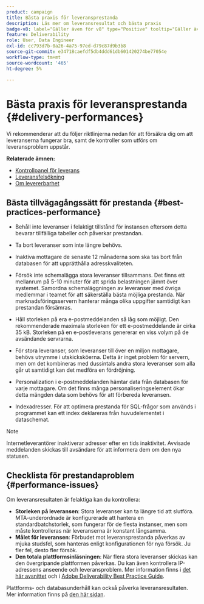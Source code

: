 ```yaml
---
product: campaign
title: Bästa praxis för leveransprestanda
description: Läs mer om leveransresultat och bästa praxis
badge-v8: label="Gäller även för v8" type="Positive" tooltip="Gäller även Campaign v8"
feature: Deliverability
role: User, Data Engineer
exl-id: cc793d7b-0a26-4a75-97ed-d79c87d9b3b8
source-git-commit: e34718caefdf5db4ddd61db601420274be77054e
workflow-type: tm+mt
source-wordcount: '465'
ht-degree: 5%

---
```


# Bästa praxis för leveransprestanda {#delivery-performances}

Vi rekommenderar att du följer riktlinjerna nedan för att försäkra dig om att leveranserna fungerar bra, samt de kontroller som utförs om leveransproblem uppstår.

**Relaterade ämnen:**

* [Kontrollpanel för leverans](delivery-dashboard.md)
* [Leveransfelsökning](delivery-troubleshooting.md)
* [Om levererbarhet](about-deliverability.md)

## Bästa tillvägagångssätt för prestanda {#best-practices-performance}

* Behåll inte leveranser i felaktigt tillstånd för instansen eftersom detta bevarar tillfälliga tabeller och påverkar prestandan.

* Ta bort leveranser som inte längre behövs.

* Inaktiva mottagare de senaste 12 månaderna som ska tas bort från databasen för att upprätthålla adresskvaliteten.

* Försök inte schemalägga stora leveranser tillsammans. Det finns ett mellanrum på 5-10 minuter för att sprida belastningen jämnt över systemet. Samordna schemaläggningen av leveranser med övriga medlemmar i teamet för att säkerställa bästa möjliga prestanda. När marknadsföringsservern hanterar många olika uppgifter samtidigt kan prestandan försämras.

* Håll storleken på era e-postmeddelanden så låg som möjligt. Den rekommenderade maximala storleken för ett e-postmeddelande är cirka 35 kB. Storleken på en e-postleverans genererar en viss volym på de avsändande servrarna.

* För stora leveranser, som leveranser till över en miljon mottagare, behövs utrymme i utskicksköerna. Detta är inget problem för servern, men om det kombineras med dussintals andra stora leveranser som alla går ut samtidigt kan det medföra en fördröjning.

* Personalization i e-postmeddelanden hämtar data från databasen för varje mottagare. Om det finns många personaliseringselement ökar detta mängden data som behövs för att förbereda leveransen.

* Indexadresser. För att optimera prestanda för SQL-frågor som används i programmet kan ett index deklareras från huvudelementet i dataschemat.

>[!NOTE]
>
>Internetleverantörer inaktiverar adresser efter en tids inaktivitet. Avvisade meddelanden skickas till avsändare för att informera dem om den nya statusen.

## Checklista för prestandaproblem {#performance-issues}

Om leveransresultaten är felaktiga kan du kontrollera:

* **Storleken på leveransen**: Stora leveranser kan ta längre tid att slutföra. MTA-underordnade är konfigurerade att hantera en standardbatchstorlek, som fungerar för de flesta instanser, men som måste kontrolleras när leveranserna är konstant långsamma.
* **Målet för leveransen**: Förbudet mot leveransprestanda påverkas av mjuka studsfel, som hanteras enligt konfigurationen för nya försök. Ju fler fel, desto fler försök.
* **Den totala plattformsinläsningen**: När flera stora leveranser skickas kan den övergripande plattformen påverkas. Du kan även kontrollera IP-adressens anseende och leveransproblem. Mer information finns i [det här avsnittet](about-deliverability.md) och i [Adobe Deliverability Best Practice Guide](https://experienceleague.adobe.com/docs/deliverability-learn/deliverability-best-practice-guide/introduction.html?lang=sv).

Plattforms- och databasunderhåll kan också påverka leveransresultaten. Mer information finns på [den här sidan](../../production/using/database-performances.md).
